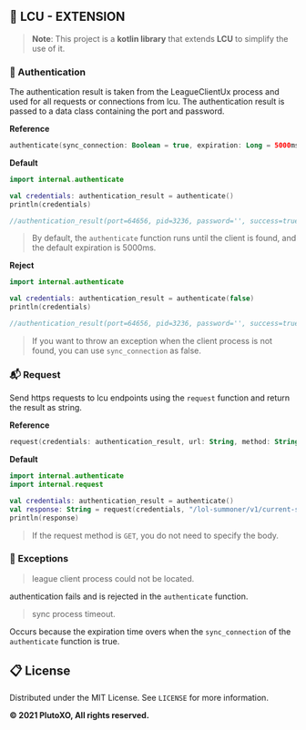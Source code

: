 ## 🚧 LCU - EXTENSION

> **Note**: This project is a **kotlin library** that extends **LCU** to simplify the use of it.

### 🔐 Authentication
The authentication result is taken from the LeagueClientUx process and used for all requests or connections from lcu. The authentication result is passed to a data class containing the port and password.

**Reference**
```kotlin
authenticate(sync_connection: Boolean = true, expiration: Long = 5000ms): authentication_result
```

**Default**
```kotlin
import internal.authenticate

val credentials: authentication_result = authenticate()
println(credentials)

//authentication_result(port=64656, pid=3236, password='', success=true)
```

> By default, the ```authenticate``` function runs until the client is found, and the default expiration is 5000ms.

**Reject**

```kotlin
import internal.authenticate

val credentials: authentication_result = authenticate(false)
println(credentials)

//authentication_result(port=64656, pid=3236, password='', success=true)
```
> If you want to throw an exception when the client process is not found, you can use ```sync_connection``` as false.

### 📬 Request
Send https requests to lcu endpoints using the ```request``` function and return the result as string.

**Reference**
```kotlin
request(credentials: authentication_result, url: String, method: String, body: String = ''): String
```

**Default**
```kotlin
import internal.authenticate
import internal.request

val credentials: authentication_result = authenticate()
val response: String = request(credentials, "/lol-summoner/v1/current-summoner", "GET")
println(response)
```
> If the request method is ```GET```, you do not need to specify the body.

### 📌 Exceptions
> league client process could not be located.

authentication fails and is rejected in the ```authenticate``` function.

> sync process timeout.

Occurs because the expiration time overs when the ```sync_connection``` of the ```authenticate``` function is true.

## 📋 License
Distributed under the MIT License. See ```LICENSE``` for more information.

**© 2021 PlutoXO, All rights reserved.**
